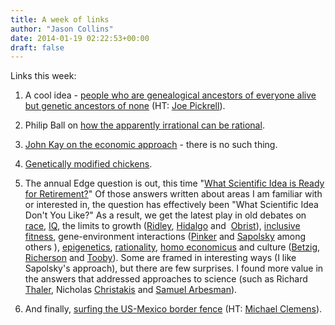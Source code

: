 ```yaml
---
title: A week of links
author: "Jason Collins"
date: 2014-01-19 02:22:53+00:00
draft: false
---
```


Links this week:
	
  1. A cool idea - [people who are genealogical ancestors of everyone alive but genetic ancestors of none](http://haldanessieve.org/2014/01/16/the-existence-and-abundance-of-ghost-ancestors-in-biparental-populations/) (HT: [Joe Pickrell](https://twitter.com/joe_pickrell)).
	
  2. Philip Ball on [how the apparently irrational can be rational](http://philipball.blogspot.com.au/2014/01/irrational-behaviour-can-be-rational.html).
	
  3. [John Kay on the economic approach](http://www.johnkay.com/2014/01/15/economists-there-is-no-such-thing-as-the-economic-approach) - there is no such thing.
	
  4. [Genetically modified chickens](http://www.theguardian.com/commentisfree/2014/jan/17/would-you-prefer-to-eat-genetically-modified-eggs-or-see-day-old-chicks-destroyed).
	
  5. The annual Edge question is out, this time "[What Scientific Idea is Ready for Retirement?](http://www.edge.org/responses/what-scientific-idea-is-ready-for-retirement)" Of those answers written about areas I am familiar with or interested in, the question has effectively been "What Scientific Idea Don't You Like?" As a result, we get the latest play in old debates on [race](http://www.edge.org/response-detail/25534), [IQ](http://www.edge.org/response-detail/25422), the limits to growth ([Ridley](http://www.edge.org/response-detail/25374), [Hidalgo](http://www.edge.org/response-detail/25410) and  [Obrist](http://www.edge.org/response-detail/25442)), [inclusive fitness](http://www.edge.org/response-detail/25454), gene-environment interactions ([Pinker](http://www.edge.org/response-detail/25337) and [Sapolsky](http://www.edge.org/response-detail/25536) among others ), [epigenetics](http://www.edge.org/response-detail/25502), [rationality](http://www.edge.org/response-detail/25426), [homo economicus](http://www.edge.org/response-detail/25297) and culture ([Betzig](http://www.edge.org/response-detail/25463), [Richerson](http://www.edge.org/response-detail/25404) and [Tooby](http://www.edge.org/response-detail/25343)). Some are framed in interesting ways (I like Sapolsky's approach), but there are few surprises. I found more value in the answers that addressed approaches to science (such as Richard [Thaler](http://www.edge.org/response-detail/25293), Nicholas [Christakis](http://www.edge.org/response-detail/25437) and [Samuel Arbesman](http://www.edge.org/response-detail/25452)).
	
  6. And finally, [surfing the US-Mexico border fence](http://sergededina.com/tag/surfing-the-border/) (HT: [Michael Clemens](https://twitter.com/m_clem)).

